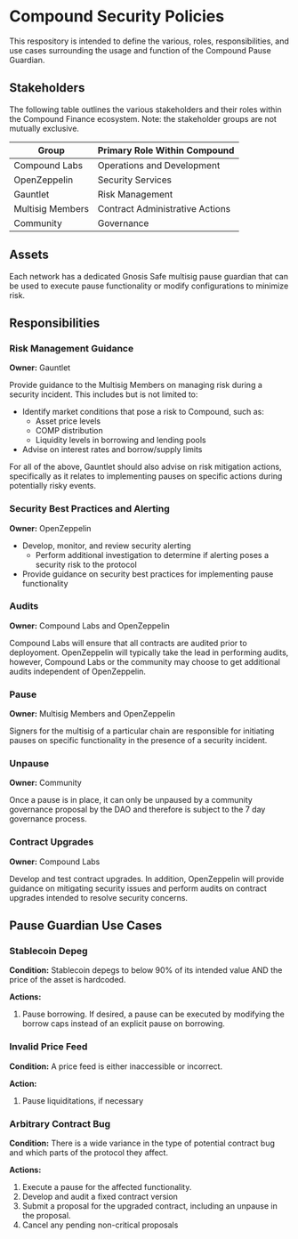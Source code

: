# Compound Security Policies

This respository is intended to define the various, roles, responsibilities, and use cases surrounding the usage and function of the Compound Pause Guardian.

## Stakeholders

The following table outlines the various stakeholders and their roles within the Compound Finance ecosystem. Note: the stakeholder groups are not mutually exclusive.

| Group            | Primary Role Within Compound    |
| ---------------- | ------------------------------- |
| Compound Labs    | Operations and Development      |
| OpenZeppelin     | Security Services               |
| Gauntlet         | Risk Management                 |
| Multisig Members | Contract Administrative Actions |
| Community        | Governance                      |

## Assets

Each network has a dedicated Gnosis Safe multisig pause guardian that can be used to execute pause functionality or modify configurations to minimize risk.

## Responsibilities

### Risk Management Guidance

**Owner:** Gauntlet

Provide guidance to the Multisig Members on managing risk during a security incident. This includes but is not limited to:
 - Identify market conditions that pose a risk to Compound, such as:
    - Asset price levels
    - COMP distribution
    - Liquidity levels in borrowing and lending pools
 - Advise on interest rates and borrow/supply limits

For all of the above, Gauntlet should also advise on risk mitigation actions, specifically as it relates to implementing pauses on specific actions during potentially risky events.

### Security Best Practices and Alerting

**Owner:** OpenZeppelin

 - Develop, monitor, and review security alerting
    - Perform additional investigation to determine if alerting poses a security risk to the protocol 
 - Provide guidance on security best practices for implementing pause functionality

### Audits

**Owner:** Compound Labs and OpenZeppelin

Compound Labs will ensure that all contracts are audited prior to deployoment. OpenZeppelin will typically take the lead in performing audits, however, Compound Labs or the community may choose to get additional audits independent of OpenZeppelin.

### Pause

**Owner:** Multisig Members and OpenZeppelin

Signers for the multisig of a particular chain are responsible for initiating pauses on specific functionality in the presence of a security incident.

### Unpause

**Owner:** Community

Once a pause is in place, it can only be unpaused by a community governance proposal by the DAO and therefore is subject to the 7 day governance process.

### Contract Upgrades

**Owner:** Compound Labs

Develop and test contract upgrades. In addition, OpenZeppelin will provide guidance on mitigating security issues and perform audits on contract upgrades intended to resolve security concerns.

## Pause Guardian Use Cases

### Stablecoin Depeg

**Condition:** Stablecoin depegs to below 90% of its intended value AND the price of the asset is hardcoded.

**Actions:** 
 1. Pause borrowing. If desired, a pause can be executed by modifying the borrow caps instead of an explicit pause on borrowing.

### Invalid Price Feed

**Condition:** A price feed is either inaccessible or incorrect.

**Action:** 
 1. Pause liquiditations, if necessary

### Arbitrary Contract Bug

**Condition:** There is a wide variance in the type of potential contract bug and which parts of the protocol they affect.

**Actions:** 
 1. Execute a pause for the affected functionality. 
 2. Develop and audit a fixed contract version
 3. Submit a proposal for the upgraded contract, including an unpause in the proposal.
 4. Cancel any pending non-critical proposals